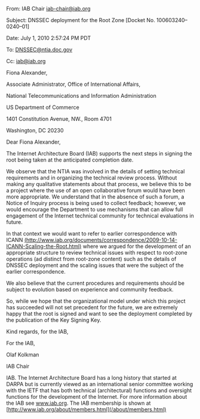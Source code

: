 
From: IAB Chair <iab-chair@iab.org>  

Subject: DNSSEC deployment for the Root Zone [Docket No. 100603240–0240–01]  

Date: July 1, 2010 2:57:24 PM PDT  

To: DNSSEC@ntia.doc.gov  

Cc: iab@iab.org



Fiona Alexander,  

Associate Administrator, Office of International Affairs,   

National Telecommunications and Information Administration   

US Department of Commerce   

1401 Constitution Avenue, NW., Room 4701   

Washington, DC 20230 


Dear Fiona Alexander,


The Internet Architecture Board (IAB) supports the next steps in signing the root being taken at the anticipated completion date.


We observe that the NTIA was involved in the details of setting technical requirements and in organizing the technical review process. Without making any qualitative statements about that process, we believe this to be a project where the use of an open collaborative forum would have been more appropriate. We understand that in the absence of such a forum, a Notice of Inquiry process is being used to collect feedback; however, we would encourage the Department to use mechanisms that can allow full engagement of the Internet technical community for technical evaluations in future.


In that context we would want to refer to earlier correspondence with ICANN [(http://www.iab.org/documents/correspondence/2009-10-14-ICANN-Scaling-the-Root.html)](/documents/correspondence/2009-10-14-ICANN-Scaling-the-Root.html) where we argued for the development of an appropriate structure to review technical issues with respect to root-zone operations (ad distinct from root-zone content) such as the details of DNSSEC deployment and the scaling issues that were the subject of the earlier correspondence.



We also believe that the current procedures and requirements should be subject to evolution based on experience and community feedback.


So, while we hope that the organizational model under which this project has succeeded will not set precedent for the future, we are extremely happy that the root is signed and want to see the deployment completed by the publication of the Key Signing Key.


Kind regards, for the IAB,


For the IAB,  

Olaf Kolkman  

IAB Chair






IAB. The Internet Architecture Board has a long history that started at DARPA but is currently viewed as an international senior committee working with the IETF that has both technical (architectural) functions and oversight functions for the development of the Internet. For more information about the IAB see www.iab.org. The IAB membership is shown at [http://www.iab.org/about/members.html](/about/members.html)


